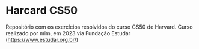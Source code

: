 # Harcard CS50

Repositório com os exercícios resolvidos do curso CS50 de Harvard.
Curso realizado por mim, em 2023 via Fundação Estudar (https://www.estudar.org.br/)

